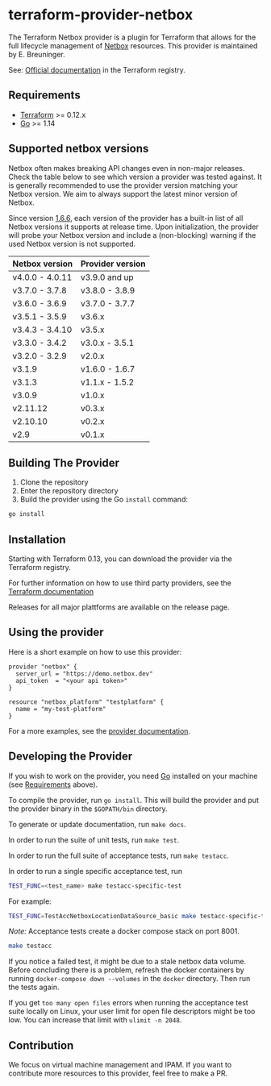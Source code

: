 # terraform-provider-netbox

The Terraform Netbox provider is a plugin for Terraform that allows for the full lifecycle management of [Netbox](https://netbox.readthedocs.io/en/stable/) resources.
This provider is maintained by E. Breuninger.

See: [Official documentation](https://registry.terraform.io/providers/e-breuninger/netbox/latest/docs) in the Terraform registry.

## Requirements

- [Terraform](https://www.terraform.io/downloads.html) >= 0.12.x
- [Go](https://golang.org/doc/install) >= 1.14

## Supported netbox versions

Netbox often makes breaking API changes even in non-major releases. Check the table below to see which version a provider was tested against. It is generally recommended to use the provider version matching your Netbox version. We aim to always support the latest minor version of Netbox.

Since version [1.6.6](https://github.com/e-breuninger/terraform-provider-netbox/commit/0b0b2fffa54d4ab2e5f1677e948b01e56ba211c8), each version of the provider has a built-in list of all Netbox versions it supports at release time. Upon initialization, the provider will probe your Netbox version and include a (non-blocking) warning if the used Netbox version is not supported.

| Netbox version  | Provider version |
| --------------- | ---------------- |
| v4.0.0 - 4.0.11 | v3.9.0 and up    |
| v3.7.0 - 3.7.8  | v3.8.0 - 3.8.9   |
| v3.6.0 - 3.6.9  | v3.7.0 - 3.7.7   |
| v3.5.1 - 3.5.9  | v3.6.x           |
| v3.4.3 - 3.4.10 | v3.5.x           |
| v3.3.0 - 3.4.2  | v3.0.x - 3.5.1   |
| v3.2.0 - 3.2.9  | v2.0.x           |
| v3.1.9          | v1.6.0 - 1.6.7   |
| v3.1.3          | v1.1.x - 1.5.2   |
| v3.0.9          | v1.0.x           |
| v2.11.12        | v0.3.x           |
| v2.10.10        | v0.2.x           |
| v2.9            | v0.1.x           |

## Building The Provider

1. Clone the repository
1. Enter the repository directory
1. Build the provider using the Go `install` command:

```sh
go install
```

## Installation

Starting with Terraform 0.13, you can download the provider via the Terraform registry.

For further information on how to use third party providers, see the [Terraform documentation](https://www.terraform.io/docs/configuration/providers.html)

Releases for all major plattforms are available on the release page.

## Using the provider

Here is a short example on how to use this provider:

```hcl
provider "netbox" {
  server_url = "https://demo.netbox.dev"
  api_token  = "<your api token>"
}

resource "netbox_platform" "testplatform" {
  name = "my-test-platform"
}
```

For a more examples, see the [provider documentation](https://registry.terraform.io/providers/e-breuninger/netbox/latest/docs).

## Developing the Provider

If you wish to work on the provider, you need [Go](http://www.golang.org) installed on your machine (see [Requirements](#requirements) above).

To compile the provider, run `go install`. This will build the provider and put the provider binary in the `$GOPATH/bin` directory.

To generate or update documentation, run `make docs`.

In order to run the suite of unit tests, run `make test`.

In order to run the full suite of acceptance tests, run `make testacc`.

In order to run a single specific acceptance test, run

```sh
TEST_FUNC=<test_name> make testacc-specific-test
```

For example:

```sh
TEST_FUNC=TestAccNetboxLocationDataSource_basic make testacc-specific-test
```

_Note:_ Acceptance tests create a docker compose stack on port 8001.

```sh
make testacc
```

If you notice a failed test, it might be due to a stale netbox data volume. Before concluding there is a problem,
refresh the docker containers by running `docker-compose down --volumes` in the `docker` directory. Then run the tests again.

If you get `too many open files` errors when running the acceptance test suite locally on Linux, your user limit for open file descriptors might be too low. You can increase that limit with `ulimit -n 2048`.

## Contribution

We focus on virtual machine management and IPAM. If you want to contribute more resources to this provider, feel free to make a PR.
